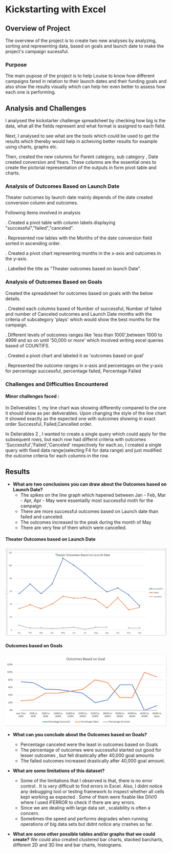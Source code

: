 # **Kickstarting with Excel**

## **Overview of Project**
   The overview of the project is to create two new analyses by analyzing, sorting and representing data, based on goals and launch date to make the project's campaign sucessful. 
      

### **Purpose**

The main pupose of the project is to help Louise to know how different campaigns fared in relation to their launch dates and their funding goals and also show the results visually which can help her even better to assess how each one is performing.


## **Analysis and Challenges**

  
   I analysed the kickstarter challenge spreadsheet by checking how big is the data,  what all the fields represent and what format is assigned to each field.

  Next, I analysed to see what are the tools which could be used to get the results which thereby would help in acheiving better results for example using charts, graphs etc.
     
   Then, created the new columns for Parent category, sub category , Date created conversion and Years. These columns are the essential ones to create the pictorial representation of the outputs in form pivot table and charts. 

### **Analysis of Outcomes Based on Launch Date**

Theater outcomes by launch date mainly depends of the date created conversion column and outcomes.

 Following items involved in analysis
    
  . Created a pivot table with column labels displaying "successful","failed","canceled".

  . Represented row lables with the Months of the date conversion field sorted in ascending order.

  . Created a pivot chart representing months in the x-axis and outcomes in the y-axis.

  . Labelled the title as "Theater outcomes based on launch Date".

### **Analysis of Outcomes Based on Goals**

 Created the spreadsheet for outcomes based on goals with the below details.
 
  . Created each columns based of Number of successful, Number of failed and number of Canceled outcomes and Launch Date months with the criteria of subcategory 'plays' which would show the best months for the campaign.
        
  . Different levels of outcomes ranges like 'less than 1000',between 1000 to 4999 and so on until '50,000 or more' which involved writing excel queries based of COUNTIFS.
        
   . Created a pivot chart and labeled it as 'outcomes based on goal'
        
   . Represented the outcome ranges in x-asis and percentages on the y-axis for percentage successful, percentage failed, Percentage Failed
   
### **Challenges and Difficulties Encountered**

#### **Minor challenges faced** : 
  
  In Deliverables 1, my line chart was showing differently compared to the one it should show as per deliverables. Upon changing the style of the line chart it showed exactly as the expected one with outcomes showing in exact order Successful, Failed,Cancelled order.
    
  In Delierables 2 , I wanted to create a single query which could apply for the subsequent rows, but each row had differnt criteria with outcomes 'Successful','Failed','Canceled' respectively for each.so, I created a single query with fixed data range(selecting F4 for data range) and just modified the outcome criteria for each columns in the row.
   

## **Results**

- **What are two conclusions you can draw about the Outcomes based on Launch Date?**
    * The spikes on the line graph which hapened between Jan - Feb, Mar - Apr, Apr - May were essentailly most successful moth for the campaign
    * There are more successful outcomes based on Launch date than failed and canceled.
    * The outcomes increased to the peak during the month of May
    * There are very few of them which were cancelled.

#### **Theater Outcomes based on Launch Date**
![img](https://github.com/hsurisetti/kickstarter-analysis/blob/main/resources/Theater_Outcomes_vs_Launch.png)

#### **Outcomes based on Goals**
![img](https://github.com/hsurisetti/kickstarter-analysis/blob/main/resources/Outcomes_vs_Goals.png)

- **What can you conclude about the Outcomes based on Goals?**
  
   * Percentage canceled were the least in outcomes based on Goals
   * The percentage of outcomes were successful started out good for lesser outcomes , but fell drastically after 40,000 goal amounts
   * The failed outcomes increased drastically after 40,000 goal amount.

- **What are some limitations of this dataset?**
   * Some of the limitations that I observed is that, there is no error control . It is very difficult to find errors in Excel. Also, I didnt notice any debugging tool or testing framework to inspect whether all cells kept working as expected . Some of them were fixable like DIV/0 where I used iFERROR to check if there are any errors.
   * Since we are dealing with large data set , scalability is often a concern.
   * Sometimes the speed and performs degrades when running operations of big data sets but didnt notice any crashes so far.
   

- **What are some other possible tables and/or graphs that we could create?**
     We could also created clustered bar charts, stacked barcharts, different 2D and 3D line and bar charts, histograms.
     
